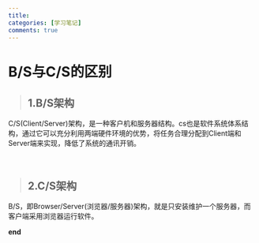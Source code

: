 ```yaml
---
title: 
categories: [学习笔记]
comments: true
---
```


# B/S与C/S的区别

> ## 1.B/S架构
C/S(Client/Server)架构，是一种客户机和服务器结构。cs也是软件系统体系结构，通过它可以充分利用两端硬件环境的优势，将任务合理分配到Client端和Server端来实现，降低了系统的通讯开销。

<br>

> ## 2.C/S架构
B/S，即Browser/Server(浏览器/服务器)架构，就是只安装维护一个服务器，而客户端采用浏览器运行软件。

**end**